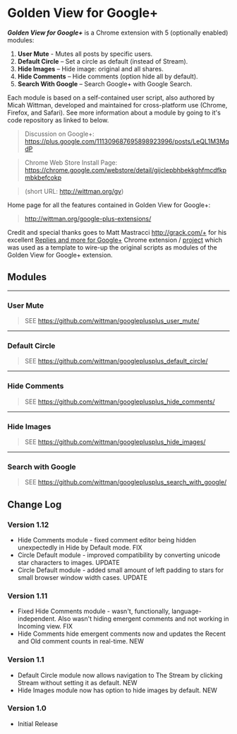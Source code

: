 # Golden View for Google+

***Golden View for Google+*** is a Chrome extension with 5 (optionally enabled) modules:

  1. **User Mute** - Mutes all posts by specific users.
  2. **Default Circle** – Set a circle as default (instead of Stream).
  3. **Hide Images** – Hide image: original and all shares.
  4. **Hide Comments** – Hide comments (option hide all by default).
  5. **Search With Google** – Search Google+ with Google Search.


Each module is based on a self-contained user script, also authored by Micah Wittman, developed and maintained for cross-platform use (Chrome, Firefox, and Safari). See more information about a module by going to it's code repository as linked to below.


> Discussion on Google+: <https://plus.google.com/111309687695898923996/posts/LeQL1M3MqdP>

> Chrome Web Store Install Page: <https://chrome.google.com/webstore/detail/gijclepbhbekkghfmcdfkpmbkbefcokp>

> (short URL: <http://wittman.org/gv>)

Home page for all the features contained in Golden View for Google+:

> <http://wittman.org/google-plus-extensions/>


Credit and special thanks goes to Matt Mastracci <http://grack.com/+> for his excellent [Replies and more for Google+](https://chrome.google.com/webstore/detail/fgmhgfecnmeljhchgcjlfldjiepcfpea) Chrome extension / [project](http://code.google.com/p/buzz-plus/) which was used as a template to wire-up the original scripts as modules of the Golden View for Google+ extension.

## Modules

---

### User Mute
> SEE <https://github.com/wittman/googleplusplus_user_mute/>  

---

### Default Circle

> SEE <https://github.com/wittman/googleplusplus_default_circle/>  

---

### Hide Comments

> SEE <https://github.com/wittman/googleplusplus_hide_comments/>  

---

### Hide Images

> SEE <https://github.com/wittman/googleplusplus_hide_images/>  

---

### Search with Google

> SEE <https://github.com/wittman/googleplusplus_search_with_google/>  


## Change Log

### Version 1.12

- Hide Comments module - fixed comment editor being hidden unexpectedly in Hide by Default mode. FIX
- Circle Default module - improved compatibility by converting unicode star characters to images. UPDATE
- Circle Default module - added small amount of left padding to stars for small browser window width cases. UPDATE

### Version 1.11

- Fixed Hide Comments module - wasn't, functionally, language-independent. Also wasn't hiding emergent comments and not working in Incoming view. FIX
- Hide Comments hide emergent comments now and updates the Recent and Old comment counts in real-time. NEW


### Version 1.1

- Default Circle module now allows navigation to The Stream by clicking Stream without setting it as default. NEW
- Hide Images module now has option to hide images by default. NEW

### Version 1.0

- Initial Release